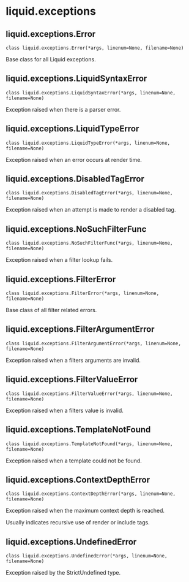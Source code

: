 # liquid.exceptions

## liquid.exceptions.Error

`class liquid.exceptions.Error(*args, linenum=None, filename=None)`

Base class for all Liquid exceptions.

## liquid.exceptions.LiquidSyntaxError

`class liquid.exceptions.LiquidSyntaxError(*args, linenum=None, filename=None)`

Exception raised when there is a parser error.

## liquid.exceptions.LiquidTypeError

`class liquid.exceptions.LiquidTypeError(*args, linenum=None, filename=None)`

Exception raised when an error occurs at render time.

## liquid.exceptions.DisabledTagError

`class liquid.exceptions.DisabledTagError(*args, linenum=None, filename=None)`

Exception raised when an attempt is made to render a disabled tag.

## liquid.exceptions.NoSuchFilterFunc

`class liquid.exceptions.NoSuchFilterFunc(*args, linenum=None, filename=None)`

Exception raised when a filter lookup fails.

## liquid.exceptions.FilterError

`class liquid.exceptions.FilterError(*args, linenum=None, filename=None)`

Base class of all filter related errors.

## liquid.exceptions.FilterArgumentError

`class liquid.exceptions.FilterArgumentError(*args, linenum=None, filename=None)`

Exception raised when a filters arguments are invalid.

## liquid.exceptions.FilterValueError

`class liquid.exceptions.FilterValueError(*args, linenum=None, filename=None)`

Exception raised when a filters value is invalid.

## liquid.exceptions.TemplateNotFound

`class liquid.exceptions.TemplateNotFound(*args, linenum=None, filename=None)`

Exception raised when a template could not be found.

## liquid.exceptions.ContextDepthError

`class liquid.exceptions.ContextDepthError(*args, linenum=None, filename=None)`

Exception raised when the maximum context depth is reached.

Usually indicates recursive use of render or include tags.

## liquid.exceptions.UndefinedError

`class liquid.exceptions.UndefinedError(*args, linenum=None, filename=None)`

Exception raised by the StrictUndefined type.
